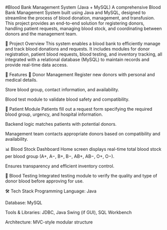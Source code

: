  #Blood Bank Management System (Java + MySQL)
A comprehensive Blood Bank Management System built using Java and MySQL, designed to streamline the process of blood donation, management, and transfusion. This project provides an end-to-end solution for registering donors, handling patient requests, managing blood stock, and coordinating between donors and the management team.

🎯 Project Overview
This system enables a blood bank to efficiently manage and track blood donations and requests. It includes modules for donor registration, patient blood requests, blood testing, and inventory tracking, all integrated with a relational database (MySQL) to maintain records and provide real-time data access.

🚀 Features
🧍 Donor Management
Register new donors with personal and medical details.

Store blood group, contact information, and availability.

Blood test module to validate blood safety and compatibility.

🏥 Patient Module
Patients fill out a request form specifying the required blood group, urgency, and hospital information.

Backend logic matches patients with potential donors.

Management team contacts appropriate donors based on compatibility and availability.

📊 Blood Stock Dashboard
Home screen displays real-time total blood stock per blood group (A+, A−, B+, B−, AB+, AB−, O+, O−).

Ensures transparency and efficient inventory control.

🧪 Blood Testing
Integrated testing module to verify the quality and type of donor blood before approving for use.

🛠️ Tech Stack
Programming Language: Java

Database: MySQL

Tools & Libraries: JDBC, Java Swing (if GUI), SQL Workbench

Architecture: MVC-style modular structure
